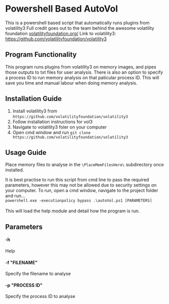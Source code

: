 # Powershell Based AutoVol
This is a powershell based script that automatically runs plugins from volatility3
Full credit goes out to the team behind the awesome volatility foundation [volatilityfoundation.org/](https://www.volatilityfoundation.org/)
Link to volatility3: https://github.com/volatilityfoundation/volatility3

## Program Functionality
This program runs plugins from volatility3 on memory images, and pipes those outputs to txt files for user analysis. There is also an option to specify a process ID to run memory analysis on that paticular process ID. This will save you time and manual labour when doing memory analysis.

## Installation Guide
1. Install volatility3 from `https://github.com/volatilityfoundation/volatility3`
2. Follow installation instructions for vol3
3. Navigate to volatility3 foler on your computer
4. Open cmd window and run 
``` git clone https://github.com/volatilityfoundation/volatility3 ```

## Usage Guide
Place memory files to analyse in the `\PlaceMemFilesHere\` subdirectory once installed. 

It is best practise to run this script from cmd line to pass the required parameters, however this may not be allowed due to security settings on your computer.
To run, open a cmd window, navigate to the project folder and run... <br />
``` powershell.exe -executionpolicy bypass .\autoVol.ps1 [PARAMETERS] ```  <br /> <br />
This will load the help module and detail how the program is run.

## Parameters
#### -h
Help
#### -f "FILENAME"
Specify the filename to analyse
#### -p "PROCESS ID"
Specify the process ID to analyse
